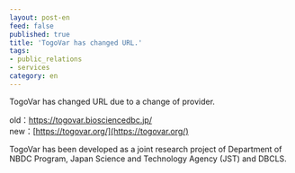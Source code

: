 ```yaml
---
layout: post-en
feed: false
published: true
title: 'TogoVar has changed URL.'
tags:
- public_relations
- services
category: en
---
```

TogoVar has changed URL due to a change of provider.

old：https://togovar.biosciencedbc.jp/<br/>
new：[https://togovar.org/](https://togovar.org/)

TogoVar has been developed as a joint research project of Department of NBDC Program, Japan Science and Technology Agency (JST) and DBCLS.

